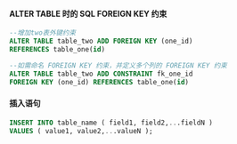 #### ALTER TABLE 时的 SQL FOREIGN KEY 约束

```sql
--增加two表外键约束
ALTER TABLE table_two ADD FOREIGN KEY (one_id)
REFERENCES table_one(id)
```

```sql
--如需命名 FOREIGN KEY 约束，并定义多个列的 FOREIGN KEY 约束
ALTER TABLE table_two ADD CONSTRAINT fk_one_id
FOREIGN KEY (one_id) REFERENCES table_one(id)
```

#### 插入语句

```sql
INSERT INTO table_name ( field1, field2,...fieldN )
VALUES ( value1, value2,...valueN );
```